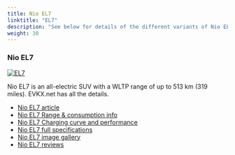 ```yaml
---
title: Nio EL7
linktitle: "EL7"
description: "See below for details of the different variants of Nio EL7"
weight: 30
---
```

### Nio EL7

<a href="/models/nio/el7/el7/"><img src="https://media.evkx.net/multimedia/models/nio/el7/el7/main_1_st.jpg" class="img-fluid" alt="EL7" ></a>

Nio EL7 is an all-electric SUV with a WLTP range of up to 513 km (319 miles). EVKX.net has all the details. 

- [Nio EL7 article](/models/nio/el7/el7/)
- [Nio EL7 Range & consumption info](/models/nio/el7/el7/rangeandconsumption)
- [Nio EL7 Charging curve and performance](/models/nio/el7/el7/chargingcurve)
- [Nio EL7 full specifications](/models/nio/el7/el7/specifications)
- [Nio EL7 image gallery](/models/nio/el7/el7/gallery)
- [Nio EL7 reviews](/models/nio/el7/el7/reviews)

